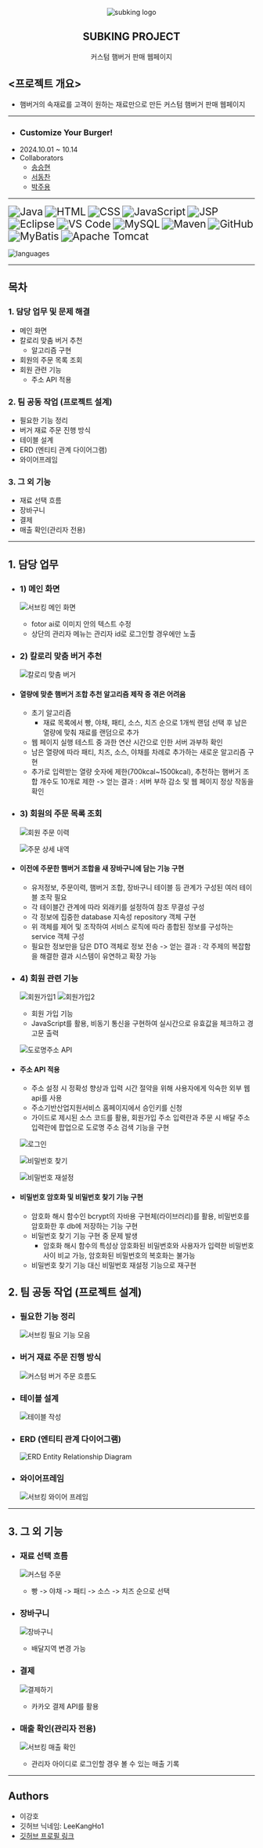 <p align="center">
	<img src="https://github.com/user-attachments/assets/86846a95-bc23-4335-a3a3-ce00c4e424d0" alt="subking logo">
</p>
 <h2 align="center">
	 SUBKING PROJECT 
 </h2>
<div align="center">
    커스텀 햄버거 판매 웹페이지
</div>

## <프로젝트 개요>
- 햄버거의 속재료를 고객이 원하는 재료만으로 만든 커스텀 햄버거 판매 웹페이지
---
- ### Customize Your Burger!
- 2024.10.01 ~ 10.14
- Collaborators
	- [송승현](https://github.com/seunghyeon22)
	- [서동찬](https://github.com/Seodongchann)
	- [박주용](https://github.com/cfyle)
---
 <img src="https://img.shields.io/badge/Java-007396?style=for-the-badge&logo=openJDK&logoColor=white" alt="Java" style="zoom: 1.5;" /> <img src="https://img.shields.io/badge/HTML-E34F26?style=for-the-badge&logo=html5&logoColor=white" alt="HTML" style="zoom: 1.5;" /> <img src="https://img.shields.io/badge/CSS-1572B6?style=for-the-badge&logo=css3&logoColor=white" alt="CSS" style="zoom: 1.5;" /> <img src="https://img.shields.io/badge/JavaScript-F7DF1E?style=for-the-badge&logo=javascript&logoColor=black" alt="JavaScript" style="zoom: 1.5;" /> <img src="https://img.shields.io/badge/JSP-323330?style=for-the-badge&logo=java&logoColor=white" alt="JSP" style="zoom: 1.5;" /> <img src="https://img.shields.io/badge/Eclipse-2C2255?style=for-the-badge&logo=eclipse&logoColor=white" alt="Eclipse" style="zoom: 1.5;" /> <img src="https://img.shields.io/badge/VS_Code-007ACC?style=for-the-badge&logo=visual-studio-code&logoColor=white" alt="VS Code" style="zoom: 1.5;" /> <img src="https://img.shields.io/badge/MySQL-4479A1?style=for-the-badge&logo=mysql&logoColor=white" alt="MySQL" style="zoom: 1.5;" /> <img src="https://img.shields.io/badge/Maven-C71A36?style=for-the-badge&logo=apache-maven&logoColor=white" alt="Maven" style="zoom: 1.5;" />  <img src="https://img.shields.io/badge/GitHub-181717?style=for-the-badge&logo=github&logoColor=white" alt="GitHub" style="zoom: 1.5;" /> <img src="https://img.shields.io/badge/MyBatis-1565C0?style=for-the-badge&logo=mybatis&logoColor=white" alt="MyBatis" style="zoom: 1.5;" /> <img src="https://img.shields.io/badge/Apache_Tomcat-F8DC75?style=for-the-badge&logo=apache-tomcat&logoColor=black" alt="Apache Tomcat" style="zoom: 1.5;" />
 
![languages](https://github.com/user-attachments/assets/c31baa30-ae31-401c-b28b-a330a3f0547d)

---
## 목차

### 1. 담당 업무 및 문제 해결
- 메인 화면
- 칼로리 맞춤 버거 추천
	- 알고리즘 구현
- 회원의 주문 목록 조회
- 회원 관련 기능
	- 주소 API 적용
### 2. 팀 공동 작업 (프로젝트 설계)
- 필요한 기능 정리
- 버거 재료 주문 진행 방식
- 테이블 설계
- ERD (엔티티 관계 다이어그램)
- 와이어프레임
### 3. 그 외 기능
- 재료 선택 흐름
- 장바구니
- 결제
- 매출 확인(관리자 전용)
---
## 1. 담당 업무
- ### 1) 메인 화면

	![서브킹 메인 화면](https://github.com/user-attachments/assets/e5adb73a-a7aa-498f-b249-801f3a970c63)
	- fotor ai로 이미지 안의 텍스트 수정
	- 상단의 관리자 메뉴는 관리자 id로 로그인할 경우에만 노출
- ### 2) 칼로리 맞춤 버거 추천

	![칼로리 맞춤 버거](https://github.com/user-attachments/assets/d8ab3a52-c5f5-493b-b2b5-3d65815f1c79)
- #### 열량에 맞춘 햄버거 조합 추천 알고리즘 제작 중 겪은 어려움
	- 초기 알고리즘
	    - 재료 목록에서 빵, 야채, 패티, 소스, 치즈 순으로 1개씩 랜덤 선택 후 남은 열량에 맞춰 재료를 랜덤으로 추가
	- 웹 페이지 실행 테스트 중 과한 연산 시간으로 인한 서버 과부하 확인
	- 남은 열량에 따라 패티, 치즈, 소스, 야채를 차례로 추가하는 새로운 알고리즘 구현
	- 추가로 입력받는 열량 숫자에 제한(700kcal~1500kcal), 추천하는 햄버거 조합 개수도 10개로 제한
	-> 얻는 결과 : 서버 부하 감소 및 웹 페이지 정상 작동을 확인
- ### 3) 회원의 주문 목록 조회
	
	![회원 주문 이력](https://github.com/user-attachments/assets/3b3bdfc9-bc9f-4917-ac0d-23e3f95f532c)

	![주문 상세 내역](https://github.com/user-attachments/assets/c86596f7-9ca8-4ce2-aa0f-00c7fc822066)
- #### 이전에 주문한 햄버거 조합을 새 장바구니에 담는 기능 구현
	- 유저정보, 주문이력, 햄버거 조합, 장바구니 테이블 등 관계가 구성된 여러 테이블 조작 필요
	- 각 테이블간 관계에 따라 외래키를 설정하여 참조 무결성 구성
	- 각 정보에 집중한 database 지속성 repository 객체 구현
	- 위 객체를 제어 및 조작하여 서비스 로직에 따라 종합된 정보를 구성하는 service 객체 구성
	- 필요한 정보만을 담은 DTO 객체로 정보 전송
	-> 얻는 결과 : 각 주제의 복잡함을 해결한 결과 시스템이 유연하고 확장 가능

- ### 4) 회원 관련 기능
	
	![회원가입1](https://github.com/user-attachments/assets/ae296e76-b7fe-46a0-928c-8562e46cc962)
	![회원가입2](https://github.com/user-attachments/assets/88ece3d1-b458-4a75-bb27-12ac2bf583c5)
	- 회원 가입 기능
	- JavaScript를 활용, 비동기 통신을 구현하여 실시간으로 유효값을 체크하고 경고문 출력

	![도로명주소 API](https://github.com/user-attachments/assets/994eab69-a7ca-458c-8327-dc5ae42b5305)
- #### 주소 API 적용
	- 주소 설정 시 정확성 향상과 입력 시간 절약을 위해 사용자에게 익숙한 외부 웹 api를 사용
	- 주소기반산업지원서비스 홈페이지에서 승인키를 신청
	- 가이드로 제시된 소스 코드를 활용, 회원가입 주소 입력란과 주문 시 배달 주소 입력란에 팝업으로 도로명 주소 검색 기능을 구현

	![로그인](https://github.com/user-attachments/assets/6328c9c2-603e-41e4-af1c-b3e03e013e41)

	![비밀번호 찾기](https://github.com/user-attachments/assets/1e38a2f1-90b7-423e-bf36-afaad8a686da)

	![비밀번호 재설정](https://github.com/user-attachments/assets/4493cd06-3417-4bc4-a7f0-fbf5d0c31e8b)
- #### 비밀번호 암호화 및 비밀번호 찾기 기능 구현
	- 암호화 해시 함수인 bcrypt의 자바용 구현체(라이브러리)를 활용, 비밀번호를 암호화한 후 db에 저장하는 기능 구현
	- 비밀번호 찾기 기능 구현 중 문제 발생
	    - 암호화 해시 함수의 특성상 암호화된 비밀번호와 사용자가 입력한 비밀번호 사이 비교 가능, 암호화된 비밀번호의 복호화는 불가능
	- 비밀번호 찾기 기능 대신 비밀번호 재설정 기능으로 재구현

## 2. 팀 공동 작업 (프로젝트 설계)

- ### 필요한 기능 정리
	
	![서브킹 필요 기능 모음](https://github.com/user-attachments/assets/525f8d07-52b8-41cb-8419-60cd4808f5b7)
		
- ### 버거 재료 주문 진행 방식
		
	![커스텀 버거 주문 흐름도](https://github.com/user-attachments/assets/3e2e2230-60dd-4fe5-b589-692e245bb9d7)

- ### 테이블 설계
 		
	![테이블 작성](https://github.com/user-attachments/assets/93538a2f-8c2e-49e2-8d75-d9d6f2c9e1ba)

- ### ERD (엔티티 관계 다이어그램)
		
	![ERD Entity Relationship Diagram](https://github.com/user-attachments/assets/91971e53-a6a1-4316-940f-96834ff87133)

- ### 와이어프레임
		
	![서브킹 와이어 프레임](https://github.com/user-attachments/assets/348bfde9-a407-4338-98b3-035c753d4ec6)

---
## 3. 그 외 기능
- ### 재료 선택 흐름

	![커스텀 주문](https://github.com/user-attachments/assets/d9d8f4c1-14ca-47f1-97a4-16034b0fe888)

	- 빵 -> 야채 -> 패티 -> 소스 -> 치즈 순으로 선택

- ### 장바구니

	![장바구니](https://github.com/user-attachments/assets/c4bf550e-6669-4c8c-be88-f346504fc01b)

	- 배달지역 변경 가능


- ### 결제
	
	![결제하기](https://github.com/user-attachments/assets/135c5b49-8987-4791-903d-f2314b238f2e)

	- 카카오 결제 API를 활용

- ### 매출 확인(관리자 전용)

	![서브킹 매출 확인](https://github.com/user-attachments/assets/0fef9cf5-cb62-4d07-a063-5dce4a16d0a4)
	- 관리자 아이디로 로그인할 경우 볼 수 있는 매출 기록

---
## Authors
- 이강호
- 깃허브 닉네임: LeeKangHo1
- [깃허브 프로필 링크](https://github.com/LeeKangHo1)
